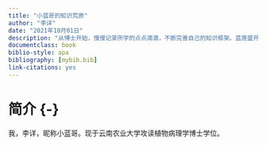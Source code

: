 ```yaml
---
title: "小蓝哥的知识荒原"
author: "李详"
date: "2021年10月01日"
description: "从博士开始，慢慢记录所学的点点滴滴，不断完善自己的知识框架。蓝莲盛开，身心自在；活在当下，正向提升！"
documentclass: book
biblio-style: apa
bibliography: [mybib.bib]
link-citations: yes
---
```




# 简介 {-}

我，李详，昵称小蓝哥。现于云南农业大学攻读植物病理学博士学位。
